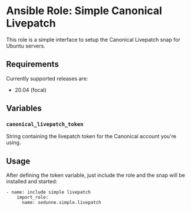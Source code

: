 # Ansible Role: Simple Canonical Livepatch
This role is a simple interface to setup the Canonical Livepatch snap for Ubuntu servers.

## Requirements
Currently supported releases are:

* 20.04 (focal)

## Variables
### `canonical_livepatch_token`
String containing the livepatch token for the Canonical account you're using.

## Usage
After defining the token variable, just include the role and the snap will be installed and started:
```
- name: include simple livepatch
    import_role:
      name: sedunne.simple.livepatch
```
